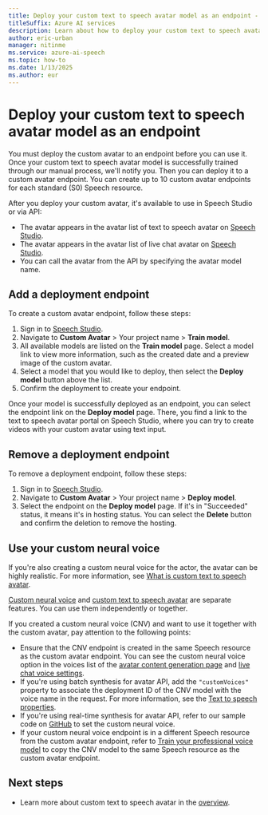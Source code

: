 ```yaml
---
title: Deploy your custom text to speech avatar model as an endpoint - Speech service
titleSuffix: Azure AI services
description: Learn about how to deploy your custom text to speech avatar model as an endpoint. 
author: eric-urban
manager: nitinme
ms.service: azure-ai-speech
ms.topic: how-to
ms.date: 1/13/2025
ms.author: eur
---
```


# Deploy your custom text to speech avatar model as an endpoint

You must deploy the custom avatar to an endpoint before you can use it. Once your custom text to speech avatar model is successfully trained through our manual process, we'll notify you. Then you can deploy it to a custom avatar endpoint. You can create up to 10 custom avatar endpoints for each standard (S0) Speech resource.

After you deploy your custom avatar, it's available to use in Speech Studio or via API:

- The avatar appears in the avatar list of text to speech avatar on [Speech Studio](https://speech.microsoft.com/portal/talkingavatar).
- The avatar appears in the avatar list of live chat avatar on [Speech Studio](https://speech.microsoft.com/portal/livechat).
- You can call the avatar from the API by specifying the avatar model name.

## Add a deployment endpoint

To create a custom avatar endpoint, follow these steps:

1. Sign in to [Speech Studio](https://speech.microsoft.com/portal).
1. Navigate to **Custom Avatar** > Your project name > **Train model**.
1. All available models are listed on the **Train model** page. Select a model link to view more information, such as the created date and a preview image of the custom avatar.
1. Select a model that you would like to deploy, then select the **Deploy model** button above the list.
1. Confirm the deployment to create your endpoint.

Once your model is successfully deployed as an endpoint, you can select the endpoint link on the **Deploy model** page. There, you find a link to the text to speech avatar portal on Speech Studio, where you can try to create videos with your custom avatar using text input.

## Remove a deployment endpoint

To remove a deployment endpoint, follow these steps:

1. Sign in to [Speech Studio](https://speech.microsoft.com/portal).
1. Navigate to **Custom Avatar** > Your project name > **Deploy model**.
1. Select the endpoint on the **Deploy model** page. If it's in "Succeeded" status, it means it's in hosting status. You can select the **Delete** button and confirm the deletion to remove the hosting.

## Use your custom neural voice

If you're also creating a custom neural voice for the actor, the avatar can be highly realistic. For more information, see [What is custom text to speech avatar](./what-is-custom-text-to-speech-avatar.md).

[Custom neural voice](../custom-neural-voice.md) and [custom text to speech avatar](what-is-custom-text-to-speech-avatar.md) are separate features. You can use them independently or together. 

If you created a custom neural voice (CNV) and want to use it together with the custom avatar, pay attention to the following points:

- Ensure that the CNV endpoint is created in the same Speech resource as the custom avatar endpoint. You can see the custom neural voice option in the voices list of the [avatar content generation page](https://speech.microsoft.com/portal/talkingavatar) and [live chat voice settings](https://speech.microsoft.com/portal/livechat).
- If you're using batch synthesis for avatar API, add the `"customVoices"` property to associate the deployment ID of the CNV model with the voice name in the request. For more information, see the [Text to speech properties](batch-synthesis-avatar-properties.md#text-to-speech-properties).
- If you're using real-time synthesis for avatar API, refer to our sample code on [GitHub](https://github.com/Azure-Samples/cognitive-services-speech-sdk/tree/master/samples/js/browser/avatar) to set the custom neural voice.
- If your custom neural voice endpoint is in a different Speech resource from the custom avatar endpoint, refer to [Train your professional voice model](../professional-voice-train-voice.md#copy-your-voice-model-to-another-project) to copy the CNV model to the same Speech resource as the custom avatar endpoint. 

## Next steps

- Learn more about custom text to speech avatar in the [overview](what-is-custom-text-to-speech-avatar.md).
